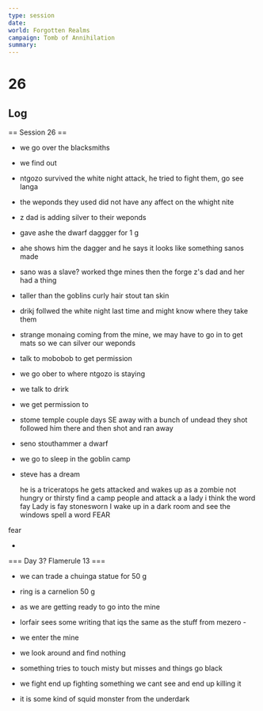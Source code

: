 ```yaml
---
type: session
date:
world: Forgotten Realms
campaign: Tomb of Annihilation
summary:
---
```


# 26

## Log
== Session 26 ==
* we go over the blacksmiths
* we find out 

* ntgozo survived the white night attack, he tried to fight them, go see langa  
* the weponds they used did not have any affect on the whight nite 
* z dad is adding silver to their weponds 


* gave ashe the dwarf daggger for 1 g 
* ahe shows him the dagger and he says it looks like something sanos made 

* sano was a slave? worked thge mines then the forge z's dad and her had a thing 
* taller than the goblins curly hair stout tan skin 

* drikj follwed the white night last time and might know where they take them

* strange monaing coming from the mine, we may have to go in to get mats so we can silver our weponds 
* talk to mobobob to get permission 

* we go ober to where ntgozo is staying 

* we talk to drirk 
* we get permission to 
* stome temple couple days SE away with a bunch of undead they shot followed him there and then shot and ran away 
* seno stouthammer a dwarf 

* we go to sleep in the goblin camp 
* steve has a dream 

  he is a triceratops
  he gets attacked and wakes up as a zombie 
  not hungry or thirsty 
  find a camp people and attack a a lady i think the word fay Lady is fay stonesworn 
  I wake up in a dark room and see the windows spell a word FEAR 


fear

*
=== Day 3? Flamerule 13 ===

* we can trade a chuinga statue for 50 g
* ring is a carnelion 50 g 
* as we are getting ready to go into the mine 
* lorfair sees some writing that iqs the same as the stuff from mezero -

* we enter the mine
* we look around and find nothing 
* something tries to touch misty but misses and things go black
* we fight end up fighting something we cant see and end up killing it
* it is some kind of squid monster from the underdark
